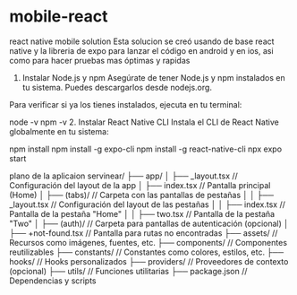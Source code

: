 # mobile-react
react native mobile solution
Esta solucion se creó usando de base react native y la libreria de expo para lanzar el código en android y en ios, asi como para hacer pruebas mas óptimas y rapidas

1. Instalar Node.js y npm
Asegúrate de tener Node.js y npm instalados en tu sistema. Puedes descargarlos desde nodejs.org.

Para verificar si ya los tienes instalados, ejecuta en tu terminal:

node -v
npm -v
2. Instalar React Native CLI
Instala el CLI de React Native globalmente en tu sistema:

npm install
npm install -g expo-cli
npm install -g react-native-cli
npx expo start

plano de la aplicaion 
servinear/
├── app/
│   ├── _layout.tsx         // Configuración del layout de la app
│   ├── index.tsx           // Pantalla principal (Home)
│   ├── (tabs)/             // Carpeta con las pantallas de pestañas
│   │   ├── _layout.tsx     // Configuración del layout de las pestañas
│   │   ├── index.tsx       // Pantalla de la pestaña "Home"
│   │   ├── two.tsx         // Pantalla de la pestaña "Two"
│   ├── (auth)/             // Carpeta para pantallas de autenticación (opcional)
│   ├── +not-found.tsx      // Pantalla para rutas no encontradas
├── assets/                 // Recursos como imágenes, fuentes, etc.
├── components/             // Componentes reutilizables
├── constants/              // Constantes como colores, estilos, etc.
├── hooks/                  // Hooks personalizados
├── providers/              // Proveedores de contexto (opcional)
├── utils/                  // Funciones utilitarias
├── package.json            // Dependencias y scripts